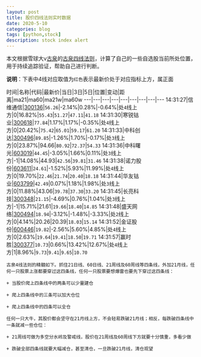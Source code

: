 ```yaml
---
layout: post
title: 股价四线法则实时数据
date: 2020-5-10
categories: blog
tags: [python,stock]
description: stock index alert
---
```



本文根据雪球大v[古泉](https://xueqiu.com/u/7148646888)的[古泉四线法则](https://xueqiu.com/7148646888/130498192)，计算了自己的一些自选股当前所处位置，用于持续追踪验证，帮助自己进行判断。

**说明**：下表中4线对应取值为`红色`表示最新价处于对应指标上方，属正面

时间|名称|代码|最新价|当日|3日|5日|位置|变动|距离|ma21|ma60|ma21w|ma60w
---|---|---|---|---|---|---|---|---
14:31:27|信维通信|[300136](https://xueqiu.com/S/SZ300136)|`56.26`|-2.14%|0.28%|-0.64%|处`4`线上方|0|16.82%|`55.43`|`51.27`|`47.11`|`41.18`
14:31:30|寒锐钴业|[300618](https://xueqiu.com/S/SZ300618)|`77.84`|1.17%|1.17%|-0.35%|处`4`线上方|0|20.42%|`75.42`|`65.01`|`59.17`|`61.20`
14:31:33|中科创达|[300496](https://xueqiu.com/S/SZ300496)|`89.85`|-1.26%|1.70%|-0.17%|处`3`线上方|0|23.87%|94.66|`80.92`|`72.37`|`54.33`
14:31:36|中科曙光|[603019](https://xueqiu.com/S/SH603019)|`44.45`|-3.05%|1.66%|0.11%|处`3`线上方|-1|14.08%|44.93|`42.56`|`39.81`|`31.46`
14:31:38|诺力股份|[603611](https://xueqiu.com/S/SH603611)|`24.61`|-1.52%|5.93%|11.99%|处`4`线上方|0|19.70%|`22.46`|`21.74`|`20.40`|`18.18`
14:31:44|华友钴业|[603799](https://xueqiu.com/S/SH603799)|`42.49`|0.07%|1.18%|1.98%|处`3`线上方|0|11.88%|43.06|`39.78`|`37.30`|`33.20`
14:31:45|长亮科技|[300348](https://xueqiu.com/S/SZ300348)|`21.15`|-4.69%|0.76%|1.04%|处`3`线上方|-1|15.71%|21.61|`19.66`|`18.40`|`14.85`
14:31:48|盛天网络|[300494](https://xueqiu.com/S/SZ300494)|`18.94`|-3.12%|-1.48%|-3.33%|处`2`线上方|0|4.14%|20.26|20.39|`18.03`|`15.14`
14:31:52|金证股份|[600446](https://xueqiu.com/S/SH600446)|`19.82`|-2.56%|5.60%|4.85%|处`4`线上方|0|2.63%|`19.64`|`19.41`|`18.50`|`19.71`
14:31:57|赢时胜|[300377](https://xueqiu.com/S/SZ300377)|`10.73`|0.66%|13.42%|12.67%|处`4`线上方|1|8.96%|`9.73`|`9.41`|`9.65`|`10.70`

```
古泉4线法则的精髓如下。抓住21日线、60日线、21周线及60周线等四条线，外加21月线，任何一只股票上涨都要穿过这四条线，任何一只股票要想爆雷也要先下穿过这四条线：

+ 当股价爬上四条线中的两条可以少量建仓

+ 爬上四条线中的三条可以加大仓位

+ 爬上四条线中的四条可以全仓

任何一只大牛，其股价都会坚守在21月线上方，不会轻易跌破21月线；相反，每跌破四条线中一条就减一些仓位：

+ 21周线可做为多空分水岭及警戒线，股价在21周线及60周线下方就要十分慎重，多看少做

+ 跌破全部四条线就要大幅减仓，甚至清仓，一旦跌破21月线，清仓观望
```